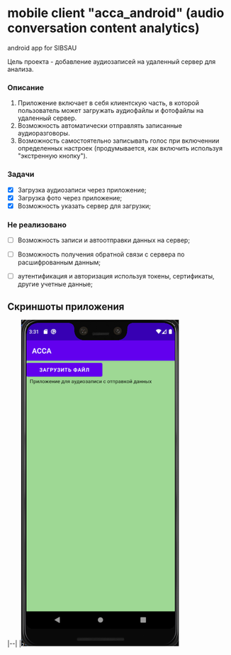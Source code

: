 # mobile client "acca_android" (audio conversation content analytics)
android app for SIBSAU

Цель проекта - добавление аудиозаписей на удаленный сервер для анализа.

### Описание
1. Приложение включает в себя клиентскую часть, в которой пользователь может загружать аудиофайлы и фотофайлы на удаленный сервер.
2. Возможность автоматически отправлять записанные аудиоразговоры.
3. Возможность самостоятельно записывать голос при включеннии определенных настроек (продумывается, как включить используя "экстренную кнопку").

### Задачи

- [x] Загрузка аудиозаписи через приложение;
- [x] Загрузка фото через приложение;
- [x] Возможность указать сервер для загрузки;

### Не реализовано

- [ ] Возможность записи и автоотправки данных на сервер;
- [ ] Возможность получения обратной связи с сервера по расшифрованным данным;
- [ ] аутентификация и авторизация используя токены, сертификаты, другие учетные данные;


## Скриншоты приложения 
|--|
|![Начальный экран](./data_project/1.png)